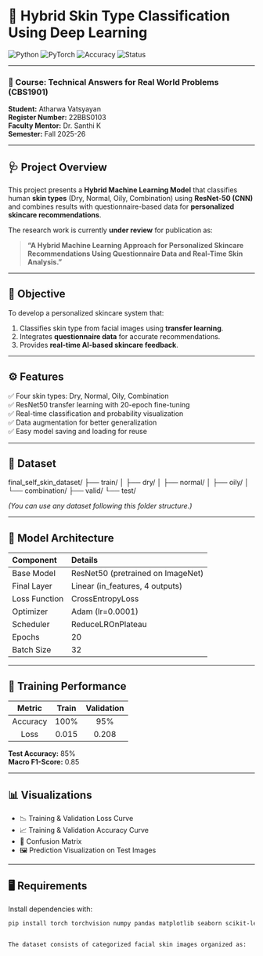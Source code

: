 # 🧠 Hybrid Skin Type Classification Using Deep Learning

![Python](https://img.shields.io/badge/Python-3.10+-blue?logo=python)
![PyTorch](https://img.shields.io/badge/Framework-PyTorch-red?logo=pytorch)
![Accuracy](https://img.shields.io/badge/Accuracy-95%25-success)
![Status](https://img.shields.io/badge/Status-Under%20Review-orange)

---

### 📘 Course: Technical Answers for Real World Problems (CBS1901)  
**Student:** Atharwa Vatsyayan  
**Register Number:** 22BBS0103  
**Faculty Mentor:** Dr. Santhi K  
**Semester:** Fall 2025-26  

---

## 🩺 Project Overview

This project presents a **Hybrid Machine Learning Model** that classifies human **skin types** (Dry, Normal, Oily, Combination) using **ResNet-50 (CNN)** and combines results with questionnaire-based data for **personalized skincare recommendations**.

The research work is currently **under review** for publication as:  
> **“A Hybrid Machine Learning Approach for Personalized Skincare Recommendations Using Questionnaire Data and Real-Time Skin Analysis.”**

---

## 🎯 Objective

To develop a personalized skincare system that:
1. Classifies skin type from facial images using **transfer learning**.  
2. Integrates **questionnaire data** for accurate recommendations.  
3. Provides **real-time AI-based skincare feedback**.

---

## ⚙️ Features

✅ Four skin types: Dry, Normal, Oily, Combination  
✅ ResNet50 transfer learning with 20-epoch fine-tuning  
✅ Real-time classification and probability visualization  
✅ Data augmentation for better generalization  
✅ Easy model saving and loading for reuse  

---

## 🧩 Dataset

final_self_skin_dataset/
├── train/
│ ├── dry/
│ ├── normal/
│ ├── oily/
│ └── combination/
├── valid/
└── test/


*(You can use any dataset following this folder structure.)*

---

## 🧠 Model Architecture

| Component | Details |
|:-----------|:---------|
| Base Model | ResNet50 (pretrained on ImageNet) |
| Final Layer | Linear (in_features, 4 outputs) |
| Loss Function | CrossEntropyLoss |
| Optimizer | Adam (lr=0.0001) |
| Scheduler | ReduceLROnPlateau |
| Epochs | 20 |
| Batch Size | 32 |

---

## 🧪 Training Performance

| Metric | Train | Validation |
|:------:|:------:|:-----------:|
| Accuracy | 100% | 95% |
| Loss | 0.015 | 0.208 |

**Test Accuracy:** 85%  
**Macro F1-Score:** 0.85  

---

## 📊 Visualizations

- 📉 Training & Validation Loss Curve  
- 📈 Training & Validation Accuracy Curve  
- 🔷 Confusion Matrix  
- 🖼️ Prediction Visualization on Test Images  

---

## 🖥️ Requirements

Install dependencies with:

```bash
pip install torch torchvision numpy pandas matplotlib seaborn scikit-learn tqdm pillow


The dataset consists of categorized facial skin images organized as:

